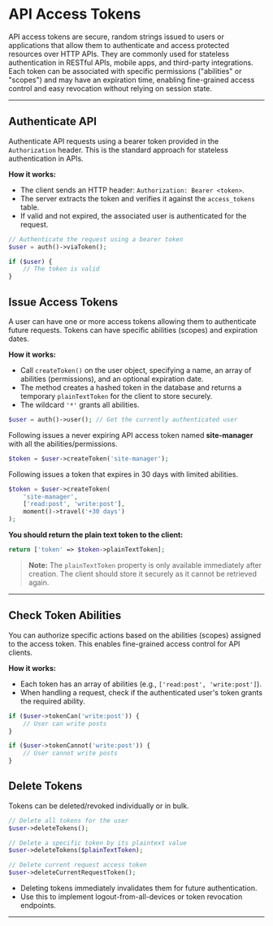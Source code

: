 # API Access Tokens

API access tokens are secure, random strings issued to users or applications that allow them to authenticate and access protected resources over HTTP APIs. They are commonly used for stateless authentication in RESTful APIs, mobile apps, and third-party integrations. Each token can be associated with specific permissions ("abilities" or "scopes") and may have an expiration time, enabling fine-grained access control and easy revocation without relying on session state.

---

## Authenticate API

Authenticate API requests using a bearer token provided in the `Authorization` header. This is the standard approach for stateless authentication in APIs.

**How it works:**
- The client sends an HTTP header: `Authorization: Bearer <token>`.
- The server extracts the token and verifies it against the `access_tokens` table.
- If valid and not expired, the associated user is authenticated for the request.

```php
// Authenticate the request using a bearer token
$user = auth()->viaToken();

if ($user) {
    // The token is valid
}
```

## Issue Access Tokens

A user can have one or more access tokens allowing them to authenticate future requests. Tokens can have specific abilities (scopes) and expiration dates.

**How it works:**
- Call `createToken()` on the user object, specifying a name, an array of abilities (permissions), and an optional expiration date.
- The method creates a hashed token in the database and returns a temporary `plainTextToken` for the client to store securely.
- The wildcard `'*'` grants all abilities.

```php
$user = auth()->user(); // Get the currently authenticated user
```

Following issues a never expiring API access token named **site-manager** with all the abilities/permissions.

```php
$token = $user->createToken('site-manager');
```

Following issues a token that expires in 30 days with limited abilities.

```php
$token = $user->createToken(
    'site-manager',                
    ['read:post', 'write:post'], 
    moment()->travel('+30 days')
);
```

**You should return the plain text token to the client:**

```php
return ['token' => $token->plainTextToken];
```

> **Note:** The `plainTextToken` property is only available immediately after creation. The client should store it securely as it cannot be retrieved again.

---

## Check Token Abilities

You can authorize specific actions based on the abilities (scopes) assigned to the access token. This enables fine-grained access control for API clients.

**How it works:**
- Each token has an array of abilities (e.g., `['read:post', 'write:post']`).
- When handling a request, check if the authenticated user's token grants the required ability.

```php
if ($user->tokenCan('write:post')) {
    // User can write posts
}
```

```php
if ($user->tokenCannot('write:post')) {
    // User cannot write posts
}
```

## Delete Tokens

Tokens can be deleted/revoked individually or in bulk.

```php
// Delete all tokens for the user
$user->deleteTokens();        

// Delete a specific token by its plaintext value
$user->deleteTokens($plainTextToken); 

// Delete current request access token 
$user->deleteCurrentRequestToken();
```

- Deleting tokens immediately invalidates them for future authentication.
- Use this to implement logout-from-all-devices or token revocation endpoints.
  
---